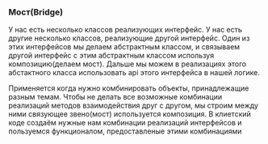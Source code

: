 ### ****Мост(Bridge)****

У нас есть несколько классов реализующих интерфейс. У нас есть другие несколько классов, реализующие другой интерфейс. Один из этих интерфейсов мы делаем абстрактным классом, и связываем другой интерфейс с этим абстрактным классом используя композицию(делаем мост). Дальше мы можем в реализациях этого абстактного класса использовать api этого интерфейса в нашей логике.

Применяется когда нужно комбинировать объекты, принадлежащие разным темам. Чтобы не делать все возможные комбинации реализаций методов взаимодействия друг с другом, мы строим между ними связующее звено(мост) используется композиция. В клиетский коде создаём нужные нам комбинации реализаций интерфейсов и пользуемся функционалом, предоставленые этими комбинациями